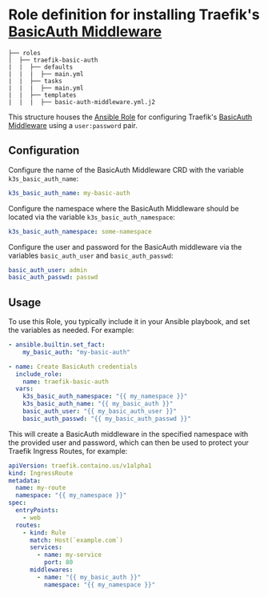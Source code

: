 # Role definition for installing Traefik's [BasicAuth Middleware](https://doc.traefik.io/traefik/middlewares/http/basicauth/)

```
├── roles
│  ├── traefik-basic-auth
|  |  ├── defaults
|  |  |  ├── main.yml
|  |  ├── tasks 
|  |  |  ├── main.yml  
|  |  ├── templates
|  |  |  ├── basic-auth-middleware.yml.j2
```

This structure houses the [Ansible Role](https://docs.ansible.com/ansible/latest/playbook_guide/playbooks_reuse_roles.html#roles) for configuring Traefik's [BasicAuth Middleware](https://doc.traefik.io/traefik/middlewares/http/basicauth/) using a `user:password` pair.

## Configuration

Configure the name of the BasicAuth Middleware CRD with the variable `k3s_basic_auth_name`:

```yaml
k3s_basic_auth_name: my-basic-auth
```

Configure the namespace where the BasicAuth Middleware should be located via the variable `k3s_basic_auth_namespace`:
```yaml
k3s_basic_auth_namespace: some-namespace
```

Configure the user and password for the BasicAuth middleware via the variables `basic_auth_user` and `basic_auth_passwd`:
```yaml
basic_auth_user: admin
basic_auth_passwd: passwd
```

## Usage

To use this Role, you typically include it in your Ansible playbook, and set the variables as needed. For example:

```yaml
- ansible.builtin.set_fact:
    my_basic_auth: "my-basic-auth"

- name: Create BasicAuth credentials
  include_role:
    name: traefik-basic-auth
  vars:
    k3s_basic_auth_namespace: "{{ my_namespace }}"
    k3s_basic_auth_name: "{{ my_basic_auth }}"
    basic_auth_user: "{{ my_basic_auth_user }}"
    basic_auth_passwd: "{{ my_basic_auth_passwd }}"
```

This will create a BasicAuth middleware in the specified namespace with the provided user and password, which can then be used to protect your Traefik Ingress Routes,
for example:

```yaml
apiVersion: traefik.containo.us/v1alpha1
kind: IngressRoute
metadata:
  name: my-route
  namespace: "{{ my_namespace }}"
spec:
  entryPoints:
    - web
  routes:
    - kind: Rule
      match: Host(`example.com`)
      services:
        - name: my-service
          port: 80
      middlewares:
        - name: "{{ my_basic_auth }}"
          namespace: "{{ my_namespace }}"
```



